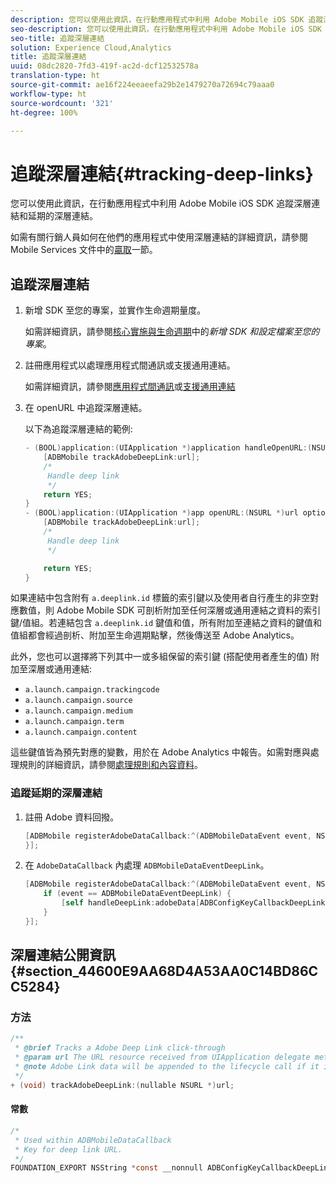 ```yaml
---
description: 您可以使用此資訊，在行動應用程式中利用 Adobe Mobile iOS SDK 追蹤深層連結和延期的深層連結。
seo-description: 您可以使用此資訊，在行動應用程式中利用 Adobe Mobile iOS SDK 追蹤深層連結和延期的深層連結。
seo-title: 追蹤深層連結
solution: Experience Cloud,Analytics
title: 追蹤深層連結
uuid: 08dc2820-7fd3-419f-ac2d-dcf12532578a
translation-type: ht
source-git-commit: ae16f224eeaeefa29b2e1479270a72694c79aaa0
workflow-type: ht
source-wordcount: '321'
ht-degree: 100%

---
```



# 追蹤深層連結{#tracking-deep-links}

您可以使用此資訊，在行動應用程式中利用 Adobe Mobile iOS SDK 追蹤深層連結和延期的深層連結。

如需有關行銷人員如何在他們的應用程式中使用深層連結的詳細資訊，請參閱 Mobile Services 文件中的[贏取](/help/ios/acquisition-main/acquisition.md)一節。

## 追蹤深層連結

1. 新增 SDK 至您的專案，並實作生命週期量度。

   如需詳細資訊，請參閱[核心實施與生命週期](/help/ios/getting-started/dev-qs.md)中的&#x200B;*新增 SDK 和設定檔案至您的專案*。
1. 註冊應用程式以處理應用程式間通訊或支援通用連結。

   如需詳細資訊，請參閱[應用程式間通訊](https://developer.apple.com/library/ios/documentation/iPhone/Conceptual/iPhoneOSProgrammingGuide/Inter-AppCommunication/Inter-AppCommunication.html#//apple_ref/doc/uid/TP40007072-CH6-SW10)或[支援通用連結](https://developer.apple.com/library/ios/documentation/General/Conceptual/AppSearch/UniversalLinks.html)

1. 在 openURL 中追蹤深層連結。

   以下為追蹤深層連結的範例:

   ```objective-c
   - (BOOL)application:(UIApplication *)application handleOpenURL:(NSURL *)url { 
       [ADBMobile trackAdobeDeepLink:url]; 
       /* 
        Handle deep link 
        */ 
       return YES; 
   } 
   - (BOOL)application:(UIApplication *)app openURL:(NSURL *)url options:(NSDictionary<NSString *, id> *)options { 
       [ADBMobile trackAdobeDeepLink:url]; 
       /* 
        Handle deep link 
        */ 
   
       return YES; 
   }
   ```

如果連結中包含附有 `a.deeplink.id` 標籤的索引鍵以及使用者自行產生的非空對應數值，則 Adobe Mobile SDK 可剖析附加至任何深層或通用連結之資料的索引鍵/值組。若連結包含 `a.deeplink.id` 鍵值和值，所有附加至連結之資料的鍵值和值組都會經過剖析、附加至生命週期點擊，然後傳送至 Adobe Analytics。

此外，您也可以選擇將下列其中一或多組保留的索引鍵 (搭配使用者產生的值) 附加至深層或通用連結:

* `a.launch.campaign.trackingcode`
* `a.launch.campaign.source`
* `a.launch.campaign.medium`
* `a.launch.campaign.term`
* `a.launch.campaign.content`

這些鍵值皆為預先對應的變數，用於在 Adobe Analytics 中報告。如需對應與處理規則的詳細資訊，請參閱[處理規則和內容資料](/help/ios/getting-started/proc-rules.md)。

### 追蹤延期的深層連結

1. 註冊 Adobe 資料回撥。

   ```objective-c
   [ADBMobile registerAdobeDataCallback:^(ADBMobileDataEvent event, NSDictionary * _Nullable adobeData) { 
   }];
   ```

1. 在 `AdobeDataCallback` 內處理 `ADBMobileDataEventDeepLink`。

   ```objective-c
   [ADBMobile registerAdobeDataCallback:^(ADBMobileDataEvent event, NSDictionary * _Nullable adobeData) { 
       if (event == ADBMobileDataEventDeepLink) { 
           [self handleDeepLink:adobeData[ADBConfigKeyCallbackDeepLink]]; 
       } 
   }];
   ```

## 深層連結公開資訊 {#section_44600E9AA68D4A53AA0C14BD86CC5284}

### 方法

```objective-c
/** 
 * @brief Tracks a Adobe Deep Link click-through 
 * @param url The URL resource received from UIApplication delegate method. 
 * @note Adobe Link data will be appended to the lifecycle call if it is a launch event, otherwise an extra call will be sent. 
 */ 
+ (void) trackAdobeDeepLink:(nullable NSURL *)url;
```

#### 常數

```objective-c
/* 
 * Used within ADBMobileDataCallback 
 * Key for deep link URL. 
 */ 
FOUNDATION_EXPORT NSString *const __nonnull ADBConfigKeyCallbackDeepLink;
```

